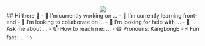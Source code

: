 <div align="center">
  <img src="[https://github.com/kyechan99/capsule-render.git](https://github.com/DenverCoder1/readme-typing-svg.git)" />
</div>
## Hi there 👋
- 🔭 I’m currently working on ...
- 🌱 I’m currently learning front-end
- 👯 I’m looking to collaborate on ...
- 🤔 I’m looking for help with ...
- 💬 Ask me about ...
- 📫 How to reach me: ...
- 😄 Pronouns: KangLongE
- ⚡ Fun fact: ...
-->


<!--
**KangLongE/KangLongE** is a ✨ _special_ ✨ repository because its `README.md` (this file) appears on your GitHub profile.

